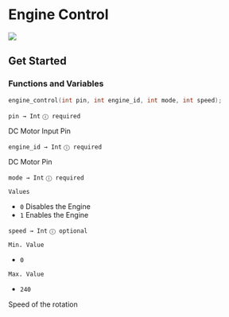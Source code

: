# Engine Control

[![](https://img.shields.io/badge/Available_in_the_Arduino_Library_Manager-2ea44f)](https://downloads.arduino.cc/libraries/logs/github.com/Arduino-Library-Collection/Engine-Control/)

## Get Started

### Functions and Variables

```ino
engine_control(int pin, int engine_id, int mode, int speed);
```

`pin → Int`
`ⓘ required`

DC Motor Input Pin

`engine_id → Int`
`ⓘ required`

DC Motor Pin

`mode → Int`
`ⓘ required`

`Values`

- `0` Disables the Engine
- `1` Enables the Engine

`speed → Int`
`ⓘ optional`

`Min. Value`

- `0`

`Max. Value`

- `240`

Speed of the rotation
